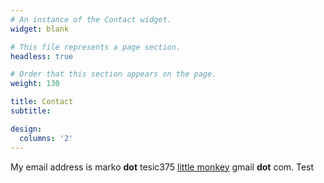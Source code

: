 ```yaml
---
# An instance of the Contact widget.
widget: blank

# This file represents a page section.
headless: true

# Order that this section appears on the page.
weight: 130

title: Contact
subtitle:

design:
  columns: '2'
---
```


My email address is marko __dot__ tesic375 [little monkey](https://en.wikipedia.org/wiki/At_sign#Names_in_other_languages) gmail __dot__ com. Test

